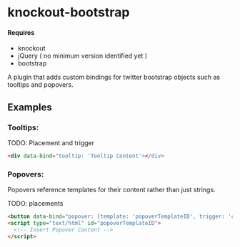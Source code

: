 knockout-bootstrap
==================

#### Requires
- knockout
- jQuery ( no minimum version identified yet )
- bootstrap 

A plugin that adds custom bindings for twitter bootstrap objects such as tooltips and popovers.

## Examples

### Tooltips:

TODO: Placement and trigger

```html
<div data-bind="tooltip: 'Tooltip Content'></div>
```

### Popovers:
Popovers reference templates for their content rather
than just strings.

TODO: placements

```html
<button data-bind="popover: {template: 'popoverTemplateID', trigger: 'click'}"></button>
<script type="text/html" id="popoverTemplateID">
  <!-- Insert Popover Content -->
</script>
```
